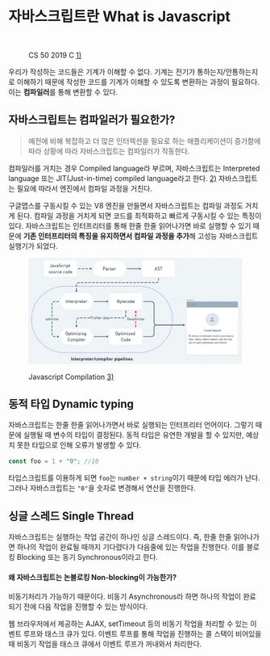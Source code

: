 # 자바스크립트란 What is Javascript

<figure><img src="../.gitbook/assets/스크린샷 2023-02-13 오후 9.42.37.png" alt=""><figcaption><p>CS 50 2019 C <a href="https://www.youtube.com/watch?v=e9Eds2Rc_x8&#x26;list=PLhQjrBD2T381L3iZyDTxRwOBuUt6m1FnW&#x26;index=2">1)</a></p></figcaption></figure>

우리가 작성하는 코드들은 기계가 이해할 수 없다. 기계는 전기가 통하는지/안통하는지로 이해하기 때문에 작성한 코드를 기계가 이해할 수 있도록 변환하는 과정이 필요하다. 이는 **컴파일러**를 통해 변환할 수 있다.

## 자바스크립트는 컴파일러가 필요한가?

> 예전에 비해 복잡하고 더 많은 인터렉션을 필요로 하는 애플리케이션이 증가함에 따라 상황에 따라 자바스크립트는 컴파일러가 작동한다.

컴파일러를 거치는 경우 Compiled language라 부르며, 자바스크립트는 Interpreted language 또는 JIT(Just-in-time) compiled language라고 한다. [2)](https://developer.mozilla.org/ko/docs/Web/JavaScript) 자바스크립트는 필요에 따라서 엔진에서 컴파일 과정을 거친다.

구글맵스를 구동시킬 수 있는 V8 엔진을 만들면서 자바스크립트는 컴파일 과정도 거치게 된다. 컴파일 과정을 거치게 되면 코드를 최적화하고 빠르게 구동시킬 수 있는 특징이 있다. 자바스크립트는 인터프리터를 통해 한줄 한줄 읽어나가면 바로 실행할 수 있기 때문에 **기존 인터프리터의 특징을 유지하면서 컴파일 과정을 추가**해 고성능 자바스크립트 실행기가 되었다.

<figure><img src="../.gitbook/assets/img1.daumcdn.png" alt=""><figcaption><p>Javascript Compilation <a href="https://devlog-of-yein.tistory.com/6">3)</a></p></figcaption></figure>



## 동적 타입 Dynamic typing

자바스크립트는 한줄 한줄 읽어나가면서 바로 실행되는 인터프리터 언어이다. 그렇기 때문에 실행될 때 변수의 타입이 결정된다. 동적 타입은 유연한 개발을 할 수 있지만, 예상치 못한 타입으로 인해 오류가 발생할 수 있다.&#x20;

```javascript
const foo = 1 + "0"; //10
```

타입스크립트를 이용하게 되면 `foo`는 `number + string`이기 때문에 타입 에러가 난다. 그러나 자바스크립트는 `"0"`을 숫자로 변경해서 연산을 진행한다.&#x20;



## 싱글 스레드 Single Thread

자바스크립트는 실행하는 작업 공간이 하나인 싱글 스레드이다. 즉, 한줄 한줄 읽어나가면 하나의 작업이 완료될 때까지 기다렸다가 다음줄에 있는 작업을 진행한다. 이를 블로킹 Blocking 또는 동기 Synchronous이라고 한다.

#### 왜 자바스크립트는 논블로킹 Non-blocking이 가능한가?

비동기처리가 가능하기 때문이다. 비동기 Asynchronous라 하면 하나의 작업이 완료되기 전에 다음 작업을 진행할 수 있는 방식이다.&#x20;

웹 브라우저에서 제공하는 AJAX, setTimeout 등의 비동기 작업을 처리할 수 있는 이벤트 루프와 태스크 큐가 있다. 이벤트 루프를 통해 작업을 진행하는 콜 스택이 비어있을 때 비동기 작업을 태스크 큐에서 이벤트 루프가 꺼내와서 처리한다.
